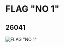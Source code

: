 # FLAG "NO 1"
## 26041
![FLAG "NO 1"](https://lc-www-live-s.legocdn.com/media/bricks/5/2/6145146.jpg)